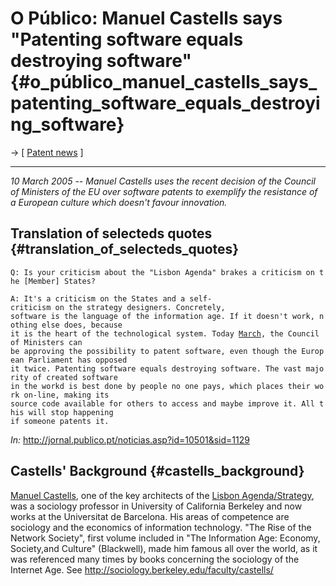 # O Público: Manuel Castells says \"Patenting software equals destroying software\" {#o_público_manuel_castells_says_patenting_software_equals_destroying_software}

-\> \[ [ Patent news](SwpatcninoEn "wikilink") \]

------------------------------------------------------------------------

*10 March 2005 \-- Manuel Castells uses the recent decision of the
Council of Ministers of the EU over software patents to exemplify the
resistance of a European culture which doesn\'t favour innovation.*

## Translation of selecteds quotes {#translation_of_selecteds_quotes}

`Q: Is your criticism about the "Lisbon Agenda" brakes a criticism on the [Member] States?`

`A: It's a criticism on the States and a self-criticism on the strategy designers. Concretely,`\
`software is the language of the information age. If it doesn't work, nothing else does, because`\
`it is the heart of the technological system. Today `[`March`](7th "wikilink")`, the Council of Ministers can`\
`be approving the possibility to patent software, even though the European Parliament has opposed`\
`it twice. Patenting software equals destroying software. The vast majority of created software`\
`in the workd is best done by people no one pays, which places their work on-line, making its`\
`source code available for others to access and maybe improve it. All this will stop happening`\
`if someone patents it.`

*In:* <http://jornal.publico.pt/noticias.asp?id=10501&sid=1129>

## Castells\' Background {#castells_background}

[Manuel
Castells](http://en.wikipedia.org/wiki/Manuel_Castells "wikilink"), one
of the key architects of the [Lisbon
Agenda/Strategy](http://en.wikipedia.org/wiki/Lisbon_Strategy "wikilink"),
was a sociology professor in University of California Berkeley and now
works at the Universitat de Barcelona. His areas of competence are
sociology and the economics of information technology. \"The Rise of the
Network Society\", first volume included in \"The Information Age:
Economy, Society,and Culture\" (Blackwell), made him famous all over the
world, as it was referenced many times by books concerning the sociology
of the Internet Age. See
<http://sociology.berkeley.edu/faculty/castells/>
